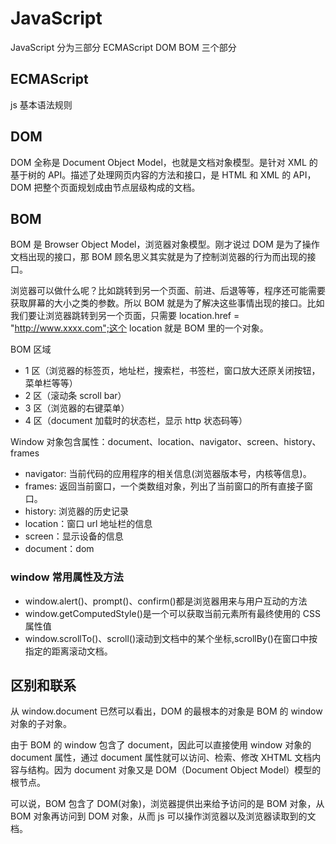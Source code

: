# JavaScript

JavaScript 分为三部分 ECMAScript DOM BOM 三个部分

## ECMAScript

js 基本语法规则

## DOM

DOM 全称是 Document Object Model，也就是文档对象模型。是针对 XML 的基于树的 API。描述了处理网页内容的方法和接口，是 HTML 和 XML 的 API，DOM 把整个页面规划成由节点层级构成的文档。

## BOM

BOM 是 Browser Object Model，浏览器对象模型。刚才说过 DOM 是为了操作文档出现的接口，那 BOM 顾名思义其实就是为了控制浏览器的行为而出现的接口。

浏览器可以做什么呢？比如跳转到另一个页面、前进、后退等等，程序还可能需要获取屏幕的大小之类的参数。所以 BOM 就是为了解决这些事情出现的接口。比如我们要让浏览器跳转到另一个页面，只需要 location.href = "http://www.xxxx.com";这个 location 就是 BOM 里的一个对象。

BOM 区域

- 1 区（浏览器的标签页，地址栏，搜索栏，书签栏，窗口放大还原关闭按钮，菜单栏等等）
- 2 区（滚动条 scroll bar）
- 3 区（浏览器的右键菜单）
- 4 区（document 加载时的状态栏，显示 http 状态码等）

Window 对象包含属性：document、location、navigator、screen、history、frames

- navigator: 当前代码的应用程序的相关信息(浏览器版本号，内核等信息)。
- frames: 返回当前窗口，一个类数组对象，列出了当前窗口的所有直接子窗口。
- history: 浏览器的历史记录
- location：窗口 url 地址栏的信息
- screen：显示设备的信息
- document：dom

### window 常用属性及方法

- window.alert()、prompt()、confirm()都是浏览器用来与用户互动的方法
- window.getComputedStyle()是一个可以获取当前元素所有最终使用的 CSS 属性值
- window.scrollTo()、scroll()滚动到文档中的某个坐标,scrollBy()在窗口中按指定的距离滚动文档。

## 区别和联系

从 window.document 已然可以看出，DOM 的最根本的对象是 BOM 的 window 对象的子对象。

由于 BOM 的 window 包含了 document，因此可以直接使用 window 对象的 document 属性，通过 document 属性就可以访问、检索、修改 XHTML 文档内容与结构。因为 document 对象又是 DOM（Document Object Model）模型的根节点。

可以说，BOM 包含了 DOM(对象)，浏览器提供出来给予访问的是 BOM 对象，从 BOM 对象再访问到 DOM 对象，从而 js 可以操作浏览器以及浏览器读取到的文档。
